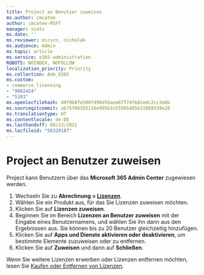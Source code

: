 ```yaml
---
title: Project an Benutzer zuweisen
ms.author: cmcatee
author: cmcatee-MSFT
manager: scotv
ms.date: ''
ms.reviewer: micurn, nicholak
ms.audience: Admin
ms.topic: article
ms.service: o365-administration
ROBOTS: NOINDEX, NOFOLLOW
localization_priority: Priority
ms.collection: Adm_O365
ms.custom:
- commerce_licensing
- "9002424"
- "5103"
ms.openlocfilehash: 49f0b0fe500f496d56aea6ff74f682edc2cc3e8b
ms.sourcegitcommit: ab75f66355116e995b3cb5505465b31989339e28
ms.translationtype: HT
ms.contentlocale: de-DE
ms.lasthandoff: 08/13/2021
ms.locfileid: "58329187"
---
```

# <a name="assign-project-to-users"></a>Project an Benutzer zuweisen

Project kann Benutzern über das **Microsoft 365 Admin Center** zugewiesen werden.

1. Wechseln Sie zu **Abrechnung > [Lizenzen](https://go.microsoft.com/fwlink/p/?linkid=842264)**.
2. Wählen Sie ein Produkt aus, für das Sie Lizenzen zuweisen möchten.
3. Klicken Sie auf **Lizenzen zuweisen**.
4. Beginnen Sie im Bereich **Lizenzen an Benutzer zuweisen** mit der Eingabe eines Benutzernamens, und wählen Sie ihn dann aus den Ergebnissen aus. Sie können bis zu 20 Benutzer gleichzeitig hinzufügen.
5. Klicken Sie auf **Apps und Dienste aktivieren oder deaktivieren**, um bestimmte Elemente zuzuweisen oder zu entfernen.
6. Klicken Sie auf **Zuweisen** und dann auf **Schließen**.

Wenn Sie weitere Lizenzen erwerben oder Lizenzen entfernen möchten, lesen Sie [Kaufen oder Entfernen von Lizenzen](https://docs.microsoft.com/microsoft-365/commerce/licenses/buy-licenses#buy-or-remove-licenses-for-your-business-subscription).
